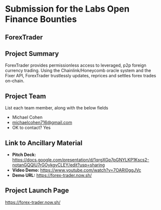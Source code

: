 # Submission for the Labs Open Finance Bounties

## ForexTrader

## Project Summary
ForexTrader provides permissionless access to leveraged, p2p foreign currency trading. Using the Chainlink/Honeycomb oracle system and the Fixer API, ForexTrader trustlessly updates, reprices and settles forex trades on-chain. 

## Project Team
List each team member, along with the below fields

* Michael Cohen
* michaelcohen716@gmail.com
* OK to contact? Yes

## Link to Ancillary Material

- **Pitch Deck:** https://docs.google.com/presentation/d/1qrgXGp7pGNYLKP1Kscs2-notanGQQlU7rGOykgyCLEY/edit?usp=sharing
- **Video Demo:** https://www.youtube.com/watch?v=7OARI0ggJVc
- **Demo URL:** https://forex-trader.now.sh/

## Project Launch Page

https://forex-trader.now.sh/
